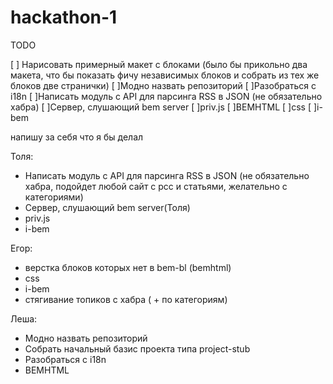 hackathon-1
===========

TODO

[ ] Нарисовать примерный макет с блоками (было бы прикольно два макета, что бы показать фичу независимых блоков и собрать из тех же блоков две странички)
[ ]Модно назвать репозиторий
[ ]Разобраться с i18n
[ ]Написать модуль с API для парсинга RSS в JSON (не обязательно хабра)
[ ]Сервер, слушающий bem server
[ ]priv.js
[ ]BEMHTML
[ ]css
[ ]i-bem

напишу за себя что я бы делал

Толя:
  * Написать модуль с API для парсинга RSS в JSON (не обязательно хабра, подойдет любой сайт с рсс и статьями, желательно с категориями)
  * Сервер, слушающий bem server(Толя)
  * priv.js
  * i-bem

Егор:
  * верстка блоков которых нет в bem-bl (bemhtml)
  * css
  * i-bem
  * стягивание топиков с хабра ( + по категориям)

Леша:
  * Модно назвать репозиторий
  * Собрать начальный базис проекта типа project-stub
  * Разобраться с i18n
  * BEMHTML
